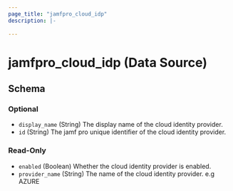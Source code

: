 ```yaml
---
page_title: "jamfpro_cloud_idp"
description: |-
  
---
```


# jamfpro_cloud_idp (Data Source)


<!-- schema generated by tfplugindocs -->
## Schema

### Optional

- `display_name` (String) The display name of the cloud identity provider.
- `id` (String) The jamf pro unique identifier of the cloud identity provider.

### Read-Only

- `enabled` (Boolean) Whether the cloud identity provider is enabled.
- `provider_name` (String) The name of the cloud identity provider. e.g AZURE